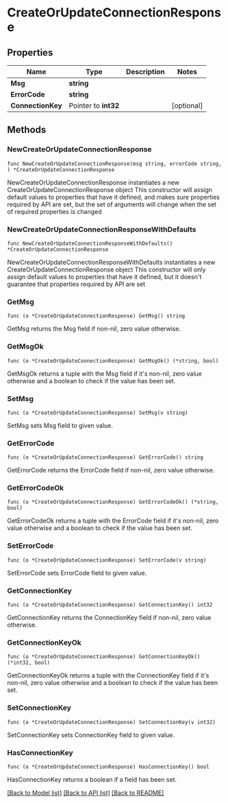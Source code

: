 # CreateOrUpdateConnectionResponse

## Properties

Name | Type | Description | Notes
------------ | ------------- | ------------- | -------------
**Msg** | **string** |  | 
**ErrorCode** | **string** |  | 
**ConnectionKey** | Pointer to **int32** |  | [optional] 

## Methods

### NewCreateOrUpdateConnectionResponse

`func NewCreateOrUpdateConnectionResponse(msg string, errorCode string, ) *CreateOrUpdateConnectionResponse`

NewCreateOrUpdateConnectionResponse instantiates a new CreateOrUpdateConnectionResponse object
This constructor will assign default values to properties that have it defined,
and makes sure properties required by API are set, but the set of arguments
will change when the set of required properties is changed

### NewCreateOrUpdateConnectionResponseWithDefaults

`func NewCreateOrUpdateConnectionResponseWithDefaults() *CreateOrUpdateConnectionResponse`

NewCreateOrUpdateConnectionResponseWithDefaults instantiates a new CreateOrUpdateConnectionResponse object
This constructor will only assign default values to properties that have it defined,
but it doesn't guarantee that properties required by API are set

### GetMsg

`func (o *CreateOrUpdateConnectionResponse) GetMsg() string`

GetMsg returns the Msg field if non-nil, zero value otherwise.

### GetMsgOk

`func (o *CreateOrUpdateConnectionResponse) GetMsgOk() (*string, bool)`

GetMsgOk returns a tuple with the Msg field if it's non-nil, zero value otherwise
and a boolean to check if the value has been set.

### SetMsg

`func (o *CreateOrUpdateConnectionResponse) SetMsg(v string)`

SetMsg sets Msg field to given value.


### GetErrorCode

`func (o *CreateOrUpdateConnectionResponse) GetErrorCode() string`

GetErrorCode returns the ErrorCode field if non-nil, zero value otherwise.

### GetErrorCodeOk

`func (o *CreateOrUpdateConnectionResponse) GetErrorCodeOk() (*string, bool)`

GetErrorCodeOk returns a tuple with the ErrorCode field if it's non-nil, zero value otherwise
and a boolean to check if the value has been set.

### SetErrorCode

`func (o *CreateOrUpdateConnectionResponse) SetErrorCode(v string)`

SetErrorCode sets ErrorCode field to given value.


### GetConnectionKey

`func (o *CreateOrUpdateConnectionResponse) GetConnectionKey() int32`

GetConnectionKey returns the ConnectionKey field if non-nil, zero value otherwise.

### GetConnectionKeyOk

`func (o *CreateOrUpdateConnectionResponse) GetConnectionKeyOk() (*int32, bool)`

GetConnectionKeyOk returns a tuple with the ConnectionKey field if it's non-nil, zero value otherwise
and a boolean to check if the value has been set.

### SetConnectionKey

`func (o *CreateOrUpdateConnectionResponse) SetConnectionKey(v int32)`

SetConnectionKey sets ConnectionKey field to given value.

### HasConnectionKey

`func (o *CreateOrUpdateConnectionResponse) HasConnectionKey() bool`

HasConnectionKey returns a boolean if a field has been set.


[[Back to Model list]](../README.md#documentation-for-models) [[Back to API list]](../README.md#documentation-for-api-endpoints) [[Back to README]](../README.md)



